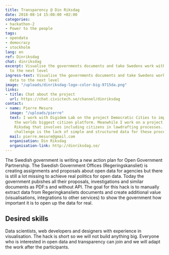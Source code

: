```yaml
---
title: Transparency @ Din Riksdag
date: 2018-08-14 15:08:00 +02:00
categories:
- hackathon-2
- Power to the people
tags:
- opendata
- democracy
- stockholm
lang: en
ref: Dinriksdag
chat: dinriksdag
excerpt: Visualise the governments documents and take Swedens work with open data
  to the next level
ingress-text: Visualise the governments documents and take Swedens work with open
  data to the next level
image: "/uploads/dinriksdag-logo-color-big-9715da.png"
links:
- title: Chat about the project
  url: https://chat.civictech.se/channel/dinriksdag
contact:
- name: Pierre Mesure
  image: "/uploads/pierre"
  text: I work with Digidem Lab on the project Democratic Cities to implement Consul,
    the worlds biggest citizen platform. Meanwhile I work on a project called Din
    Riksdag that involves including citizens in lawdrafting processes. A part of the
    challenge is the lack of simple and structured data for these processes.
  mail: pierre.mesure@gmail.com
  organisation: Din Riksdag
  organisation-link: http://dinriksdag.se/
---
```


The Swedish government is writing a new action plan for Open Government Partnership. The Swedish Government Offices (Regeringskansliet) is creating assignments and proposals about open data for agencies but there is still a lot missing to achieve real politics for open data. Today the government pubishes all their proposals, investigations and similar documents as PDF:s and without API. The goal for this hack is to manually extract data from Regeringkansliets documents and create additional value (visualisations, integrations to other services) to show the government how important it is to open up the data for real.

## Desired skills
Data scientists, web developers and designers with experience in visualisation. The hack is short so we will not build anything big. Everyone who is interested in open data and transparency can join and we will adapt the work after the participants.
